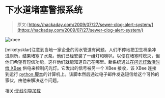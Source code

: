 # 下水道堵塞警报系统

> 原文:[https://hackaday.com/2009/07/27/sewer-clog-alert-system/](https://hackaday.com/2009/07/27/sewer-clog-alert-system/)

![xbee](../Images/824608161a36a17ed3aebcfe3e653884.png "xbee")

[miketysklar]注意到当地一家企业的污水管道有问题。人们不停地把卫生棉条冲进厕所，结果堵塞了水泵。他们已经安装了一组灯和喇叭，以便在堵塞时熄灭，但他们希望有短信功能，这样他们就能知道自己在哪里。新系统通过[在闪光灯激活时给 XBee](http://www.flickr.com/photos/11461247@N02/3762972121/) 供电来控制闪光灯。它发出的信号被另一个 XBee 接收，该 XBee 连接到运行 [python 脚本](http://www.flickr.com/photos/11461247@N02/3763022607/)的计算机上。该脚本然后通过电子邮件发送短信给这个可怜的家伙，由他来解决这个问题。

相关:[无线引导加载](http://hackaday.com/2009/01/28/wireless-bootloading/)